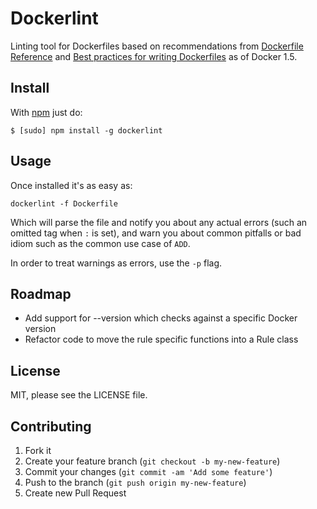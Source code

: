 # Dockerlint

Linting tool for Dockerfiles based on recommendations from
[Dockerfile Reference](https://docs.docker.com/reference/builder/) and [Best practices for writing Dockerfiles](https://docs.docker.com/articles/dockerfile_best-practices/) as of Docker 1.5.

## Install

With [npm](https://npmjs.org/) just do:

    $ [sudo] npm install -g dockerlint

## Usage

Once installed it's as easy as:

    dockerlint -f Dockerfile

Which will parse the file and notify you about any actual errors (such an
omitted tag when `:` is set), and warn you about common pitfalls or bad idiom
such as the common use case of `ADD`.

In order to treat warnings as errors, use the `-p` flag.

## Roadmap

- Add support for --version which checks against a specific Docker version
- Refactor code to move the rule specific functions into a Rule class

## License

MIT, please see the LICENSE file.

## Contributing

1. Fork it
2. Create your feature branch (`git checkout -b my-new-feature`)
3. Commit your changes (`git commit -am 'Add some feature'`)
4. Push to the branch (`git push origin my-new-feature`)
5. Create new Pull Request
